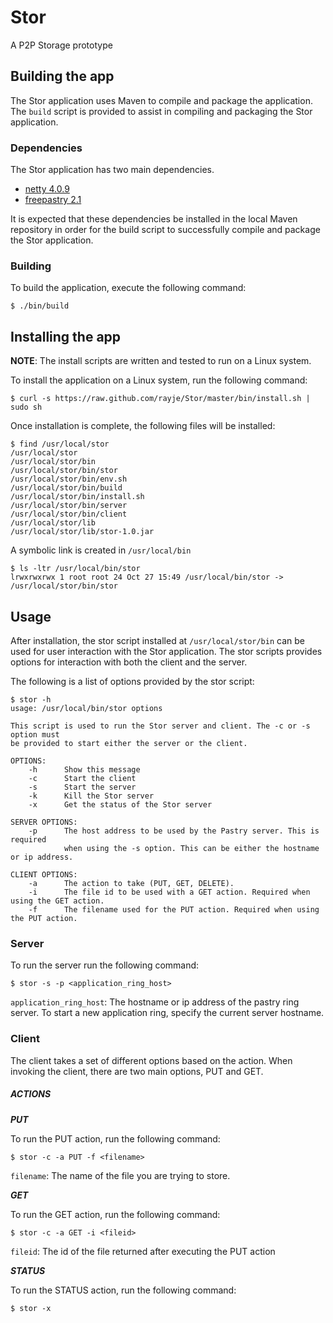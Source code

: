 Stor
====

A P2P Storage prototype

## Building the app

The Stor application uses Maven to compile and package the application. The <code>build</code> script is provided to assist in
compiling and packaging the Stor application.

### Dependencies

The Stor application has two main dependencies.

* [netty 4.0.9](http://netty.io/)
* [freepastry 2.1](http://www.freepastry.org/)

It is expected that these dependencies be installed in the local Maven repository in order for the build script to
successfully compile and package the Stor application.

### Building

To build the application, execute the following command:

    $ ./bin/build

## Installing the app

**NOTE**: The install scripts are written and tested to run on a Linux system.

To install the application on a Linux system, run the following command:

    $ curl -s https://raw.github.com/rayje/Stor/master/bin/install.sh | sudo sh

Once installation is complete, the following files will be installed:

    $ find /usr/local/stor
    /usr/local/stor
    /usr/local/stor/bin
    /usr/local/stor/bin/stor
    /usr/local/stor/bin/env.sh
    /usr/local/stor/bin/build
    /usr/local/stor/bin/install.sh
    /usr/local/stor/bin/server
    /usr/local/stor/bin/client
    /usr/local/stor/lib
    /usr/local/stor/lib/stor-1.0.jar

A symbolic link is created in <code>/usr/local/bin</code>

    $ ls -ltr /usr/local/bin/stor
    lrwxrwxrwx 1 root root 24 Oct 27 15:49 /usr/local/bin/stor -> /usr/local/stor/bin/stor

## Usage

After installation, the stor script installed at <code>/usr/local/stor/bin</code> can be used for user interaction
with the Stor application. The stor scripts provides options for interaction with both the client and the server.

The following is a list of options provided by the stor script:

    $ stor -h
    usage: /usr/local/bin/stor options

    This script is used to run the Stor server and client. The -c or -s option must
    be provided to start either the server or the client.

    OPTIONS:
        -h      Show this message
        -c      Start the client
        -s      Start the server
        -k      Kill the Stor server
        -x      Get the status of the Stor server

    SERVER OPTIONS:
        -p      The host address to be used by the Pastry server. This is required
                when using the -s option. This can be either the hostname or ip address.

    CLIENT OPTIONS:
        -a      The action to take (PUT, GET, DELETE).
        -i      The file id to be used with a GET action. Required when using the GET action.
        -f      The filename used for the PUT action. Required when using the PUT action.

### Server

To run the server run the following command:

    $ stor -s -p <application_ring_host>

```application_ring_host```: The hostname or ip address of the pastry ring server. To start a new application ring, specify the current server hostname.

### Client

The client takes a set of different options based on the action. When invoking the client, there are two main options,
PUT and GET.

##### ACTIONS

***PUT***

To run the PUT action, run the following command:

    $ stor -c -a PUT -f <filename>

```filename```: The name of the file you are trying to store.

***GET***

To run the GET action, run the following command:

    $ stor -c -a GET -i <fileid>

```fileid```: The id of the file returned after executing the PUT action

***STATUS***

To run the STATUS action, run the following command:

    $ stor -x


